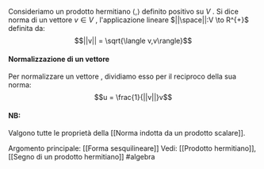 Consideriamo un prodotto hermitiano $\langle  , \rangle$ definito positivo  su $V$ .
Si dice norma di un vettore $v\in V$ , l'applicazione lineare $||\space||:V \to  R^{+}$ definita da:$$||v|| = \sqrt{\langle v,v\rangle}$$
#### Normalizzazione di un vettore
Per normalizzare  un vettore , dividiamo esso per il reciproco della sua norma:$$u = \frac{1}{||v||}v$$
#### NB:
Valgono tutte le proprietà della  [[Norma indotta da un prodotto scalare]].

Argomento principale: [[Forma sesquilineare]]
Vedi: [[Prodotto hermitiano]],[[Segno di un prodotto hermitiano]]
#algebra 